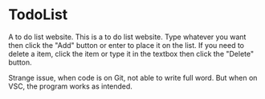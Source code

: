 # TodoList
A to do list website.
This is a to do list website. Type whatever you want then click the "Add" button or enter to place it on the list.
If you need to delete a item, click the item or type it in the textbox then click the "Delete" button.

Strange issue, when code is on Git, not able to write full word. But when on VSC, the program works as intended.
